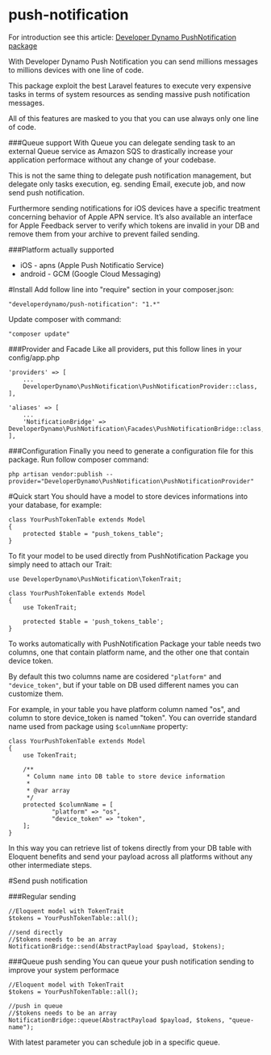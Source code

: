 # push-notification
For introduction see this article: [Developer Dynamo PushNotification package](http://developerdynamo.it/2016/05/01/super-powerfull-laravel-pushnotification-package/)

With Developer Dynamo Push Notification you can send millions messages to millions devices with one line of code.

This package exploit the best Laravel features to execute very expensive tasks in terms of system resources as sending massive push notification messages.

All of this features are masked to you that you can use always only one line of code.

###Queue support
With Queue you can delegate sending task to an external Queue service as Amazon SQS to drastically increase your application performace without any change of your codebase.

This is not the same thing to delegate push notification management, but delegate only tasks execution, eg. sending Email, execute job, and now send push notification.

Furthermore sending notifications for iOS devices have a specific treatment concerning behavior of Apple APN service. It’s also available an interface for Apple Feedback server to verify which tokens are invalid in your DB and remove them from your archive to prevent failed sending.

###Platform actually supported
- iOS - apns (Apple Push Notificatio Service)
- android - GCM (Google Cloud Messaging)

#Install
Add follow line into "require" section in your composer.json:

```
"developerdynamo/push-notification": "1.*"
```

Update composer with command:

```
"composer update"
```

###Provider and Facade
Like all providers, put this follow lines in your config/app.php

```
'providers' => [
	...
	DeveloperDynamo\PushNotification\PushNotificationProvider::class,
],
```

```
'aliases' => [
	...
	'NotificationBridge' => DeveloperDynamo\PushNotification\Facades\PushNotificationBridge::class,
],
```

###Configuration
Finally you need to generate a configuration file for this package.
Run follow composer command:

```
php artisan vendor:publish --provider="DeveloperDynamo\PushNotification\PushNotificationProvider"
```

#Quick start
You should have a model to store devices informations into your database, for example: 
```
class YourPushTokenTable extends Model
{
    protected $table = "push_tokens_table";
}
```

To fit your model to be used directly from PushNotification Package you simply need to attach our Trait:
```
use DeveloperDynamo\PushNotification\TokenTrait;

class YourPushTokenTable extends Model
{
    use TokenTrait;

    protected $table = 'push_tokens_table';
}
```

To works automatically with PushNotification Package your table needs two columns, one that contain platform name, and the other one that contain device token.

By default this two columns name are cosidered `"platform"` and `"device_token"`, but if your table on DB used different names you can customize them.

For example, in your table you have platform column named "os", and column to store device_token is named "token". You can override standard name used from package using `$columnName` property:

```
class YourPushTokenTable extends Model
{
    use TokenTrait;
    
    /**
	 * Column name into DB table to store device information
	 * 
	 * @var array
	 */
	protected $columnName = [
			"platform" => "os",
			"device_token" => "token",
	];
}
```

In this way you can retrieve list of tokens directly from your DB table with Eloquent benefits and send your payload across all platforms without any other intermediate steps.

#Send push notification

###Regular sending
```
//Eloquent model with TokenTrait
$tokens = YourPushTokenTable::all();

//send directly
//$tokens needs to be an array
NotificationBridge::send(AbstractPayload $payload, $tokens);
```

###Queue push sending 
You can queue your push notification sending to improve your system performace

```
//Eloquent model with TokenTrait
$tokens = YourPushTokenTable::all();

//push in queue
//$tokens needs to be an array
NotificationBridge::queue(AbstractPayload $payload, $tokens, "queue-name");
```

With latest parameter you can schedule job in a specific queue. 


